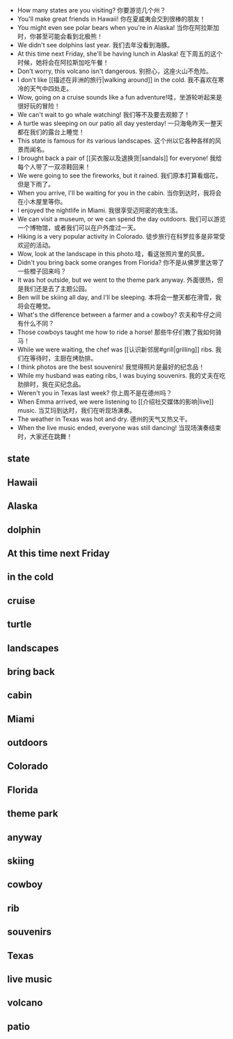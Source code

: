 - How many states are you visiting? 你要游览几个州？
- You'll make great friends in Hawaii! 你在夏威夷会交到很棒的朋友！
- You might even see polar bears when you're in Alaska! 当你在阿拉斯加时，你甚至可能会看到北极熊！
- We didn't see dolphins last year. 我们去年没看到海豚。
- At this time next Friday, she'll be having lunch in Alaska! 在下周五的这个时候，她将会在阿拉斯加吃午餐！
- Don't worry, this volcano isn't dangerous. 别担心，这座火山不危险。
- I don't like [[描述在非洲的旅行|walking around]] in the cold. 我不喜欢在寒冷的天气中四处走。
- Wow, going on a cruise sounds like a fun adventure!哇，坐游轮听起来是很好玩的冒险！
- We can't wait to go whale watching! 我们等不及要去观鲸了！
- A turtle was sleeping on our patio all day yesterday! 一只海龟昨天一整天都在我们的露台上睡觉！
- This state is famous for its various landscapes. 这个州以它各种各样的风景而闻名。
- I brought back a pair of [[买衣服以及退换货|sandals]] for everyone! 我给每个人带了一双凉鞋回来！
- We were going to see the fireworks, but it rained. 我们原本打算看烟花，但是下雨了。
- When you arrive, I'll be waiting for you in the cabin. 当你到达时，我将会在小木屋里等你。
- I enjoyed the nightlife in Miami. 我很享受迈阿密的夜生活。
- We can visit a museum, or we can spend the day outdoors.  我们可以游览一个博物馆，或者我们可以在户外度过一天。
- Hiking is a very popular activity in Colorado. 徒步旅行在科罗拉多是非常受欢迎的活动。
- Wow, look at the landscape in this photo.哇，看这张照片里的风景。
- Didn't you bring back some oranges from Florida? 你不是从佛罗里达带了一些橙子回来吗？
- It was hot outside, but we went to the theme park anyway. 外面很热，但是我们还是去了主题公园。
- Ben will be skiing all day, and I'll be sleeping. 本将会一整天都在滑雪，我将会在睡觉。
- What's the difference between a farmer and a cowboy?  农夫和牛仔之间有什么不同？
- Those cowboys taught me how to ride a horse! 那些牛仔们教了我如何骑马！
- While we were waiting, the chef was [[认识新邻居#grill|grilling]] ribs. 我们在等待时，主厨在烤肋排。
- I think photos are the best souvenirs! 我觉得照片是最好的纪念品！
- While my husband was eating ribs, I was buying souvenirs. 我的丈夫在吃肋排时，我在买纪念品。
- Weren't you in Texas last week? 你上周不是在德州吗？
- When Emma arrived, we were listening to [[介绍社交媒体的影响|live]] music. 当艾玛到达时，我们在听现场演奏。
- The weather in Texas was hot and dry. 德州的天气又热又干。
- When the live music ended, everyone was still dancing! 当现场演奏结束时，大家还在跳舞！

## state

## Hawaii

## Alaska

## dolphin

## At this time next Friday

## in the cold

## cruise

## turtle

## landscapes

## bring back

## cabin

## Miami

## outdoors

## Colorado

## Florida

## theme park

## anyway

## skiing

## cowboy

## rib

## souvenirs

## Texas

## live music

## volcano

## patio